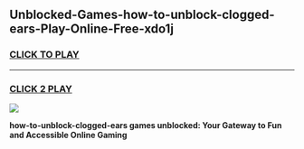 
## Unblocked-Games-how-to-unblock-clogged-ears-Play-Online-Free-xdo1j
<h3>
<a href="https://premium76.site?title=how-to-unblock-clogged-ears&ref=26A">CLICK TO PLAY</a></h3>
<hr>

<h3>
<a href="https://premium76.site?title=how-to-unblock-clogged-ears&ref=26A">CLICK 2 PLAY</a>
  
</h3>

<a href="https://premium76.site?title=how-to-unblock-clogged-ears&ref=26A"><img src="https://clearcache.store/games.png"></a>


**how-to-unblock-clogged-ears games unblocked: Your Gateway to Fun and Accessible Online Gaming**
